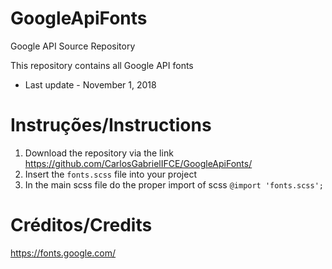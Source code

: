 # GoogleApiFonts
Google API Source Repository

This repository contains all Google API fonts
 - Last update - November 1, 2018
 
# Instruções/Instructions
 1. Download the repository via the link https://github.com/CarlosGabrielIFCE/GoogleApiFonts/
 2. Insert the `fonts.scss` file into your project
 3. In the main scss file do the proper import of scss `@import 'fonts.scss';`
  
# Créditos/Credits
https://fonts.google.com/


